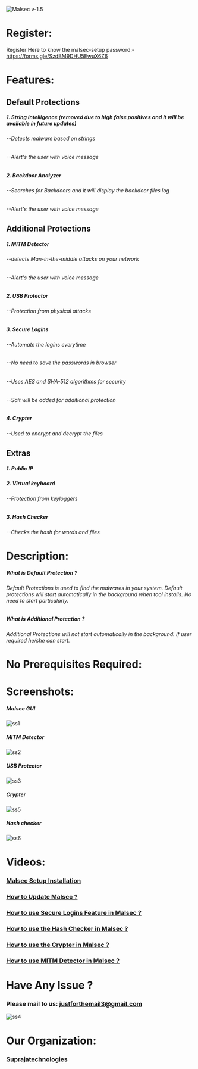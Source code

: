 
![Malsec](https://raw.githubusercontent.com/White-Sec-Army/malsec/main/malsec.png)
                                                                          v-1.5

# Register:
Register Here to know the malsec-setup password:- https://forms.gle/SzdBM9DHU5EwuX6Z6

# Features:
## Default Protections
##### 1. String Intelligence (removed due to high false positives and it will be available in future updates)
###### --Detects malware based on strings
###### --Alert's the user with voice message
##### 2. Backdoor Analyzer
###### --Searches for Backdoors and it will display the backdoor files log
###### --Alert's the user with voice message

## Additional Protections
##### 1. MITM Detector
###### --detects Man-in-the-middle attacks on your network
###### --Alert's the user with voice message
##### 2. USB Protector
###### --Protection from physical attacks
##### 3. Secure Logins
###### --Automate the logins everytime
###### --No need to save the passwords in browser
###### --Uses AES and SHA-512 algorithms for security
###### --Salt will be added for additional protection
##### 4. Crypter
###### --Used to encrypt and decrypt the files

## Extras
##### 1. Public IP
##### 2. Virtual keyboard
###### --Protection from keyloggers
##### 3. Hash Checker
###### --Checks the hash for words and files

# Description:
##### What is Default Protection ?
###### Default Protections is used to find the malwares in your system. Default protections will start automatically in the background when tool installs. No need to start particularly.
##### What is Additional Protection ?
###### Additional Protections will not start automatically in the background. If user required he/she can start.

# No Prerequisites Required:

# Screenshots:
##### Malsec GUI
![ss1](https://raw.githubusercontent.com/White-Sec-Army/malsec/main/ss1.png)

##### MITM Detector
![ss2](https://raw.githubusercontent.com/White-Sec-Army/malsec/main/ss2.png)

##### USB Protector
![ss3](https://raw.githubusercontent.com/White-Sec-Army/malsec/main/ss3.png)

##### Crypter
![ss5](https://raw.githubusercontent.com/White-Sec-Army/malsec/main/ss5.png)

##### Hash checker
![ss6](https://raw.githubusercontent.com/White-Sec-Army/malsec/main/ss6.png)

# Videos:
### [Malsec Setup Installation](https://youtu.be/XXtM4YOCaVc)
### [How to Update Malsec ?](https://youtu.be/LSE7TwBBVgs)
### [How to use Secure Logins Feature in Malsec ?](https://youtu.be/ehfoMGB6gMw)
### [How to use the Hash Checker in Malsec ?](https://youtu.be/cYfristYc98)
### [How to use the Crypter in Malsec ?](https://youtu.be/QfYy4V0e4n8)
### [How to use MITM Detector in Malsec ?](https://youtu.be/sjHQjEc33lI)

# Have Any Issue ?
### Please mail to us: justforthemail3@gmail.com
![ss4](https://raw.githubusercontent.com/White-Sec-Army/malsec/main/ss4.png)

# Our Organization:
### [Suprajatechnologies](https://www.suprajatechnologies.com)

